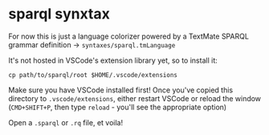 # sparql synxtax

For now this is just a language colorizer powered by a TextMate SPARQL grammar definition -> `syntaxes/sparql.tmLanguage`

It's not hosted in VSCode's extension library yet, so to install it:

```
cp path/to/sparql/root $HOME/.vscode/extensions
```

Make sure you have VSCode installed first!  Once you've copied this directory to `.vscode/extensions`, either restart VSCode or reload the window (`CMD+SHIFT+P`, then type `reload` - you'll see the appropriate option)

Open a `.sparql` or `.rq` file, et voila!